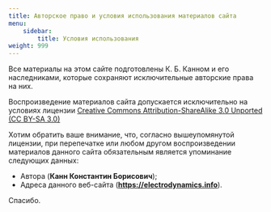 ```yaml
---
title: Авторское право и условия использования материалов сайта
menu:
    sidebar:
        title: Условия использования
weight: 999
---
```


Все материалы на этом сайте подготовлены К.&nbsp;Б.&nbsp;Канном и его наследниками, которые сохраняют исключительные авторские права на них.

Воспроизведение материалов сайта допускается исключительно на условиях лицензии [Creative Commons Attribution-ShareAlike 3.0 Unported (CC BY-SA 3.0)](https://creativecommons.org/licenses/by-sa/3.0/deed.ru)

Хотим обратить ваше внимание, что, согласно вышеупомянутой лицензии, при перепечатке или любом другом воспроизведении материалов данного сайта обязательным является упоминание следующих данных:

* Автора (**Канн Константин Борисович**);
* Адреса данного веб-сайта (**https://electrodynamics.info**).

Спасибо.
